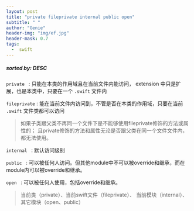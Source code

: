 ```yaml
---
layout: post
title: "private fileprivate internal public open"
subtitle: " "
author: "Genie"
header-img: "img/ef.jpg"
header-mask: 0.7
tags:
  -  swift
---
```


##### sorted by: DESC

`private ` : 只能在本类的作用域且在当前文件内能访问， extension 中只是扩展，也是本类中，只要在一个 `.swift` 文件内

`fileprivate` : 能在当前文件内访问到，不管是否在本类的作用域，只要在当前 `.swift` 文件类都可以访问

> 如果子类跟父类不再同一个文件下是不能够使用fileprivate修饰的方法或属性的；
> 且private修饰的方法和属性无论是否跟父类在同一个文件文件内，都无法使用。


`internal ` : 默认访问级别

`public ` : 可以被任何人访问。但其他module中不可以被override和继承，而在module内可以被override和继承。

`open ` : 可以被任何人使用，包括override和继承。

> 当前类（private）、当前swift文件（fileprivate）、 当前模块（internal）、其它模块（open、public）